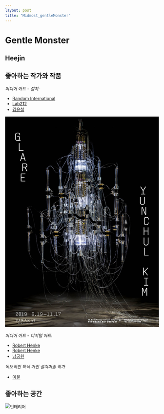 ```yaml
---
layout: post
title: "Midmost_gentleMonster"
---
```


Gentle Monster
======

Heejin
------

## 좋아하는 작가와 작품
 _미디어 아트 - 설치:_
* [Random International](https://vimeo.com/376351028)
* [Lab212](https://lab212.org/oeuvres/2:art/17/Portee)
* [김윤철](https://youtu.be/geypSqyGZ0Y)

![김윤철 개인전 포스터](/kim.jpg)


 _미디어 아트 - 디지털 아트:_
 * [Robert Henke](https://youtu.be/zMHb5ft_P6Q)
 * [Robert Henke](https://youtu.be/WrVsj3xN3E4)
 * [남궁원](https://youtu.be/JvH0ukNCYeo)

 _독보적인 특색 가진 설치미술 작가_
 * [이불](https://youtu.be/WhyeyI3fKY8)


## 좋아하는 공간

![인테리어](/heart.jpeg)
